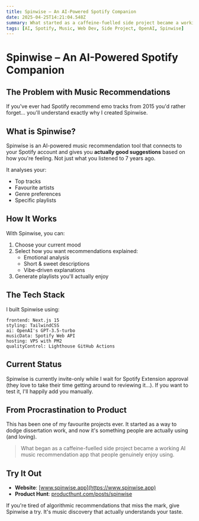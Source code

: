 ```yaml
---
title: Spinwise – An AI-Powered Spotify Companion
date: 2025-04-25T14:21:04.548Z
summary: What started as a caffeine-fuelled side project became a working AI music recommendation app. Built with Next.js, OpenAI, and the Spotify API, Spinwise makes music recs based on your taste and mood.
tags: [AI, Spotify, Music, Web Dev, Side Project, OpenAI, Spinwise]
---
```


# Spinwise – An AI-Powered Spotify Companion

## The Problem with Music Recommendations

If you've ever had Spotify recommend emo tracks from 2015 you'd rather forget... you'll understand exactly why I created Spinwise.

## What is Spinwise?

Spinwise is an AI-powered music recommendation tool that connects to your Spotify account and gives you **actually good suggestions** based on how you're feeling. Not just what you listened to 7 years ago.

It analyses your:

- Top tracks
- Favourite artists
- Genre preferences
- Specific playlists

## How It Works

With Spinwise, you can:

1. Choose your current mood
2. Select how you want recommendations explained:
   - Emotional analysis
   - Short & sweet descriptions
   - Vibe-driven explanations
3. Generate playlists you'll actually enjoy

## The Tech Stack

I built Spinwise using:

```plaintext
frontend: Next.js 15
styling: TailwindCSS
ai: OpenAI's GPT-3.5-turbo
musicData: Spotify Web API
hosting: VPS with PM2
qualityControl: Lighthouse GitHub Actions

```

## Current Status

Spinwise is currently invite-only while I wait for Spotify Extension approval (they love to take their time getting around to reviewing it...). If you want to test it, I'll happily add you manually.

## From Procrastination to Product

This has been one of my favourite projects ever. It started as a way to dodge dissertation work, and now it's something people are actually using (and loving).

> What began as a caffeine-fuelled side project became a working AI music recommendation app that people genuinely enjoy using.

## Try It Out

- **Website**: [www.spinwise.app](https://www.spinwise.app)
- **Product Hunt**: [producthunt.com/posts/spinwise](https://producthunt.com/posts/spinwise)

If you're tired of algorithmic recommendations that miss the mark, give Spinwise a try. It's music discovery that actually understands your taste.
